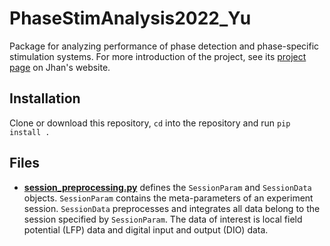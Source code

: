 # PhaseStimAnalysis2022_Yu
Package for analyzing performance of phase detection and phase-specific stimulation systems. For more introduction of the project, see its [project page](https://jhanliufu.github.io/projects/closed_loop_control.html) on Jhan's website.

## Installation
Clone or download this repository, ```cd``` into the repository and run ```pip install .```

## Files
- **[session_preprocessing.py](clc_analysis/phase/session_preprocessing.py)** defines the ```SessionParam``` and ```SessionData``` objects. ```SessionParam``` contains the meta-parameters of an experiment session. ```SessionData``` preprocesses and integrates all data belong to the session specified by ```SessionParam```. The data of interest is local field potential (LFP) data and digital input and output (DIO) data.